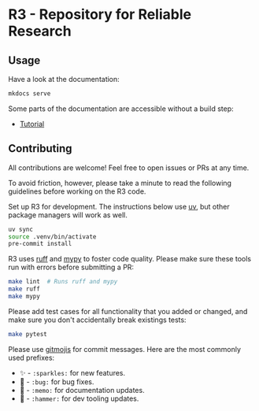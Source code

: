 # R3 - **R**epository for **R**eliable **R**esearch

## Usage
Have a look at the documentation:
```bash
mkdocs serve
```

Some parts of the documentation are accessible without a build step:
- [Tutorial](docs/tutorial.md)


## Contributing
All contributions are welcome! Feel free to open issues or PRs at any time.

To avoid friction, however, please take a minute to read the following guidelines
before working on the R3 code.

Set up R3 for development. The instructions below use
[uv](https://docs.astral.sh/uv/), but other package managers will work as well.

```bash
uv sync
source .venv/bin/activate
pre-commit install
```

R3 uses [ruff](https://docs.astral.sh/ruff/) and
[mypy](https://mypy.readthedocs.io/en/latest/) to foster code quality. Please make sure
these tools run with errors before submitting a PR:

```bash
make lint  # Runs ruff and mypy
make ruff
make mypy
```

Please add test cases for all functionality that you added or changed, and make sure you
don't accidentally break existings tests:

```bash
make pytest
```

Please use [gitmojis](https://gitmoji.dev/) for commit messages. Here are the most
commonly used prefixes:

- ✨ - `:sparkles:` for new features.
- 🐛 - `:bug:` for bug fixes.
- 📝 - `:memo:` for documentation updates.
- 🔨 - `:hammer:` for dev tooling updates.
